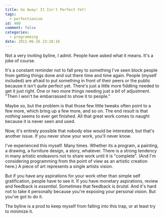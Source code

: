 ```yaml
---
title: Go Away! It Isn't Perfect Yet!
tags:
  - perfectionism
id: 400
comment: false
categories:
  - programming
date: 2011-06-26 23:28:16
---
```


Not a very inviting byline, I admit. People have asked what it means. It's a joke of course.

It's a constant reminder not to fall prey to something I've seen block people from getting things done and out there time and time again. People (myself included) are afraid to put something in front of their peers or the public because it isn't _quite_ perfect yet. There's just a little more fiddling needed to get it just right. One or two more things needing just a _bit_ of adjustment. "Then I won't be embarrassed to show it to people."

Maybe so, but the problem is that those few little tweaks often point to a few more, which bring up a few more, and so on. The end result is that _nothing_ seems to ever get finished. All that great work comes to naught because it is never seen and used.

Now, it's entirely possible that nobody else would be interested, but that's another issue. If you never show your work, you'll never know.

I've experienced this myself. Many times. Whether its a program, a painting, a drawing, a furniture design, a story, whatever. There is a strong tendency in many artistic endeavors not to share work until it is "complete". (And I'm considering programming from the point of view as an artistic creation here.) A piece of art represents a single artists vision.

But if you have any aspirations for your work other than simple self gratification, people have to see it. If you have monetary aspirations, review and feedback is _essential_. Sometimes that feedback is _brutal_. And it's hard not to take it personally because you're exposing your personal vision. But you've got to do it.

The byline is a prod to keep myself from falling into this trap, or at least try to minimize it.